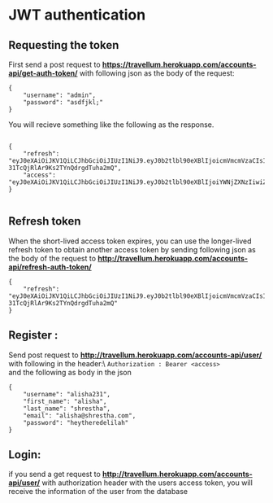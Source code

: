 # JWT authentication
## Requesting the token
First send a post request to **https://travellum.herokuapp.com/accounts-api/get-auth-token/** with following json as the body of the request:
```
{
    "username": "admin",
    "password": "asdfjkl;"
}
```

You will recieve something like the following as the response. 
```

{
    "refresh": "eyJ0eXAiOiJKV1QiLCJhbGciOiJIUzI1NiJ9.eyJ0b2tlbl90eXBlIjoicmVmcmVzaCIsImV4cCI6MTYyMzU2NDEyNywianRpIjoiZmI3MTA0YWQzYWIzNDAyZDkzNjk0YzczMjhiZGYwZWIiLCJ1c2VyX2lkIjo5fQ.Clr_d8CCKA6vq-31TcQjRlAr9Ks2TYnQdrgdTuha2mQ",
    "access": "eyJ0eXAiOiJKV1QiLCJhbGciOiJIUzI1NiJ9.eyJ0b2tlbl90eXBlIjoiYWNjZXNzIiwiZXhwIjoxNjIzNDc4MDI3LCJqdGkiOiI4YzgwNDMwZGZhNzI0OGI5OGNlMmI4YTk5NmUyNGJjZCIsInVzZXJfaWQiOjl9.MS3PTh3RgCPE9zcfXSC3F4aCU_bR4rKhDWWi_pDB8eQ"
}
 
```
## Refresh token
When the short-lived access token expires, you can use the longer-lived refresh
token to obtain another access token by sending following json as the body of
the request to **http://travellum.herokuapp.com/accounts-api/refresh-auth-token/**
```
{
    "refresh": "eyJ0eXAiOiJKV1QiLCJhbGciOiJIUzI1NiJ9.eyJ0b2tlbl90eXBlIjoicmVmcmVzaCIsImV4cCI6MTYyMzU2NDEyNywianRpIjoiZmI3MTA0YWQzYWIzNDAyZDkzNjk0YzczMjhiZGYwZWIiLCJ1c2VyX2lkIjo5fQ.Clr_d8CCKA6vq-31TcQjRlAr9Ks2TYnQdrgdTuha2mQ"
}
```



## Register :
Send post request to **http://travellum.herokuapp.com/accounts-api/user/** with
following in the header:\ `Authorization : Bearer <access>`      
and  the following as body in the json
```
{
    "username": "alisha231",
    "first_name": "alisha",
    "last_name": "shrestha",
    "email": "alisha@shrestha.com",
    "password": "heytheredelilah"
}
```
##  Login:

if you send a get request to **http://travellum.herokuapp.com/accounts-api/user/** with
authorization header with the users access token, you will receive the
information of the user from the database
